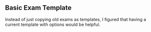 ## Basic Exam Template

Instead of just copying old exams as templates, I figured that having a current template with options would be helpful. 
